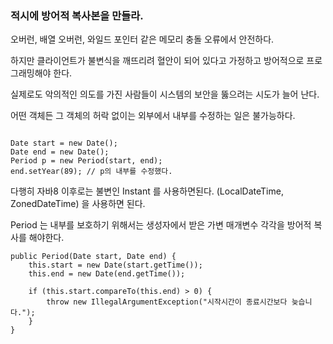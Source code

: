 ### 적시에 방어적 복사본을 만들라.

오버런, 배열 오버런, 와일드 포인터 같은 메모리 충돌 오류에서 안전하다.

하지만 클라이언트가 불변식을 깨뜨리려 혈안이 되어 있다고 가정하고 방어적으로 프로그래밍해야 한다.

실제로도 악의적인 의도를 가진 사람들이 시스템의 보안을 뚫으려는 시도가 늘어 난다.

어떤 객체든 그 객체의 허락 없이는 외부에서 내부를 수정하는 일은 불가능하다.

```

Date start = new Date();
Date end = new Date();
Period p = new Period(start, end);
end.setYear(89); // p의 내부를 수정했다.

``` 

다행히 자바8 이후로는 불변인 Instant 를 사용하면된다. (LocalDateTime, ZonedDateTime) 을 사용하면 된다.

Period 는 내부를 보호하기 위해서는 생성자에서 받은 가변 매개변수 각각을 방어적 복사를 해야한다.

```
public Period(Date start, Date end) {
    this.start = new Date(start.getTime());
    this.end = new Date(end.getTime());
    
    if (this.start.compareTo(this.end) > 0) {
        throw new IllegalArgumentException("시작시간이 종료시간보다 늦습니다.");
    }
}
```


